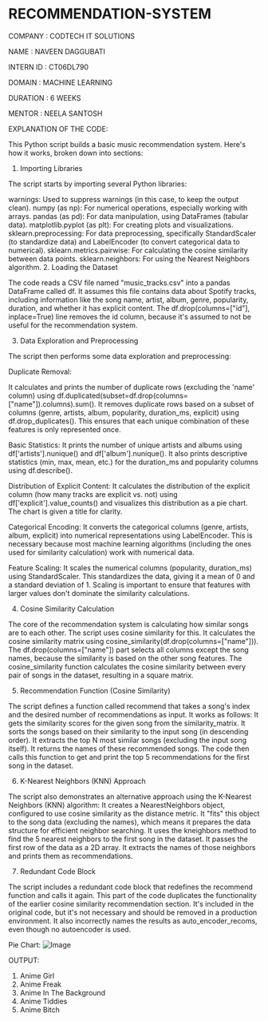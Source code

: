 # RECOMMENDATION-SYSTEM

COMPANY : CODTECH IT SOLUTIONS

NAME : NAVEEN DAGGUBATI

INTERN ID : CT06DL790

DOMAIN : MACHINE LEARNING

DURATION : 6 WEEKS

MENTOR : NEELA SANTOSH

EXPLANATION OF THE CODE:

This Python script builds a basic music recommendation system.  Here's how it works, broken down into sections:

1. Importing Libraries

The script starts by importing several Python libraries:

warnings: Used to suppress warnings (in this case, to keep the output clean).
numpy (as np): For numerical operations, especially working with arrays.
pandas (as pd): For data manipulation, using DataFrames (tabular data).
matplotlib.pyplot (as plt): For creating plots and visualizations.
sklearn.preprocessing: For data preprocessing, specifically StandardScaler (to standardize data) and LabelEncoder (to convert categorical data to numerical).
sklearn.metrics.pairwise: For calculating the cosine similarity between data points.
sklearn.neighbors: For using the Nearest Neighbors algorithm.
2. Loading the Dataset

The code reads a CSV file named "music_tracks.csv" into a pandas DataFrame called df.  It assumes this file contains data about Spotify tracks, including information like the song name, artist, album, genre, popularity, duration, and whether it has explicit content.  The  df.drop(columns=["id"], inplace=True) line removes the id column, because it's assumed to not be useful for the recommendation system.

3. Data Exploration and Preprocessing

The script then performs some data exploration and preprocessing:

Duplicate Removal:

It calculates and prints the number of duplicate rows (excluding the 'name' column) using df.duplicated(subset=df.drop(columns=["name"]).columns).sum().
It removes duplicate rows based on a subset of columns (genre, artists, album, popularity, duration_ms, explicit) using df.drop_duplicates(). This ensures that each unique combination of these features is only represented once.

Basic Statistics: It prints the number of unique artists and albums using df['artists'].nunique() and df['album'].nunique(). It also prints descriptive statistics (min, max, mean, etc.) for the duration_ms and popularity columns using df.describe().

Distribution of Explicit Content: It calculates the distribution of the explicit column (how many tracks are explicit vs. not) using df['explicit'].value_counts() and visualizes this distribution as a pie chart. The chart is given a title for clarity.

Categorical Encoding: It converts the categorical columns (genre, artists, album, explicit) into numerical representations using LabelEncoder. This is necessary because most machine learning algorithms (including the ones used for similarity calculation) work with numerical data.

Feature Scaling: It scales the numerical columns (popularity, duration_ms) using StandardScaler. This standardizes the data, giving it a mean of 0 and a standard deviation of 1. Scaling is important to ensure that features with larger values don't dominate the similarity calculations.

4. Cosine Similarity Calculation

The core of the recommendation system is calculating how similar songs are to each other.  The script uses cosine similarity for this.
It calculates the cosine similarity matrix using cosine_similarity(df.drop(columns=["name"])). The df.drop(columns=["name"]) part selects all columns except the song names, because the similarity is based on the other song features. The cosine_similarity function calculates the cosine similarity between every pair of songs in the dataset, resulting in a square matrix.

5. Recommendation Function (Cosine Similarity)

The script defines a function called recommend that takes a song's index and the desired number of recommendations as input.  It works as follows:
It gets the similarity scores for the given song from the similarity_matrix.
It sorts the songs based on their similarity to the input song (in descending order).
It extracts the top N most similar songs (excluding the input song itself).
It returns the names of these recommended songs.
The code then calls this function to get and print the top 5 recommendations for the first song in the dataset.

6. K-Nearest Neighbors (KNN) Approach

The script also demonstrates an alternative approach using the K-Nearest Neighbors (KNN) algorithm:
It creates a NearestNeighbors object, configured to use cosine similarity as the distance metric.
It "fits" this object to the song data (excluding the names), which means it prepares the data structure for efficient neighbor searching.
It uses the kneighbors method to find the 5 nearest neighbors to the first song in the dataset. It passes the first row of the data as a 2D array.
It extracts the names of those neighbors and prints them as recommendations.

7. Redundant Code Block

The script includes a redundant code block that redefines the recommend function and calls it again. This part of the code duplicates the functionality of the earlier cosine similarity recommendation section.  It's included in the original code, but it's not necessary and should be removed in a production environment.  It also incorrectly names the results as  auto_encoder_recoms, even though no autoencoder is used.




Pie Chart:
![Image](https://github.com/user-attachments/assets/de2174d1-f61c-423f-a86d-335df3ed45d5)


OUTPUT:


1. Anime Girl
2. Anime Freak
3. Anime In The Background
4. Anime Tiddies
5. Anime Bitch
